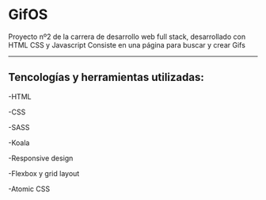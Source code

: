 # GifOS
Proyecto nº2 de la carrera de desarrollo web full stack, desarrollado con HTML CSS y Javascript
Consiste en una página para buscar y crear Gifs
________________

## Tencologías y herramientas utilizadas:

-HTML

-CSS

-SASS

-Koala

-Responsive design

-Flexbox y grid layout

-Atomic CSS
